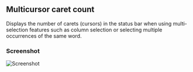 ## Multicursor caret count

Displays the number of carets (cursors) in the status bar when using multi-selection features such as column selection or selecting multiple occurrences of the same word.

### Screenshot

![Screenshot](https://github.com/your-username/caret-counter/raw/HEAD/images/screenshot.png)

